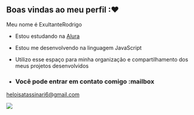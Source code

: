 ## Boas vindas ao meu perfil :❤

Meu nome é ExultanteRodrigo

- Estou estudando na [Alura](https://www.alura.com.br)
- Estou me desenvolvendo na linguagem JavaScript
- Utilizo esse espaço para minha organização e compartilhamento dos meus projetos desenvolvidos

- ### Você pode entrar em contato comigo :mailbox

heloisatassinari6@gmail.com




![](https://media1.tenor.com/m/tORjMJ0DuKgAAAAC/thanks-thank-u.gif)
